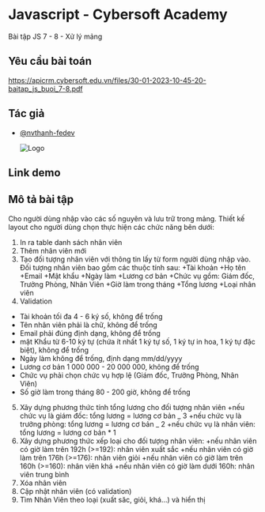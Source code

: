 # Javascript - Cybersoft Academy

Bài tập JS 7 - 8 - Xử lý mảng

## Yêu cầu bài toán

https://apicrm.cybersoft.edu.vn/files/30-01-2023-10-45-20-baitap_js_buoi_7-8.pdf

## Tác giả

- [@nvthanh-fedev](https://www.github.com/nvthanh-fedev)

  ![Logo](https://cybersoft.edu.vn/wp-content/uploads/2017/04/MAX-OP1.png)

## Link demo

## Mô tả bài tập

Cho người dùng nhập vào các số nguyên và lưu trữ trong mảng.
Thiết kế layout cho người dùng chọn thực hiện các chức năng bên dưới:

1. In ra table danh sách nhân viên
2. Thêm nhân viên mới
3. Tạo đối tượng nhân viên với thông tin lấy từ form người dùng nhập vào.
   Đối tượng nhân viên bao gồm các thuộc tính sau:
   +Tài khoản
   +Họ tên
   +Email
   +Mật khẩu
   +Ngày làm
   +Lương cơ bản
   +Chức vụ gồm: Giám đốc, Trưởng Phòng, Nhân Viên
   +Giờ làm trong tháng
   +Tổng lương
   +Loại nhân viên
4. Validation

- Tài khoản tối đa 4 - 6 ký số, không để trống
- Tên nhân viên phải là chữ, không để trống
- Email phải đúng định dạng, không để trống
- mật Khẩu từ 6-10 ký tự (chứa ít nhất 1 ký tự số, 1 ký tự in hoa, 1 ký tự đặc biệt), không để trống
- Ngày làm không để trống, định dạng mm/dd/yyyy
- Lương cơ bản 1 000 000 - 20 000 000, không để trống
- Chức vụ phải chọn chức vụ hợp lệ (Giám đốc, Trưởng Phòng, Nhân Viên)
- Số giờ làm trong tháng 80 - 200 giờ, không để trống

5. Xây dựng phương thức tính tổng lương cho đối tượng nhân viên
   +nếu chức vụ là giám đốc: tổng lương = lương cơ bản _ 3
   +nếu chức vụ là trưởng phòng: tổng lương = lương cơ bản _ 2
   +nếu chức vụ là nhân viên: tổng lương = lương cơ bản \* 1
6. Xây dựng phương thức xếp loại cho đối tượng nhân viên:
   +nếu nhân viên có giờ làm trên 192h (>=192): nhân viên xuất sắc
   +nếu nhân viên có giờ làm trên 176h (>=176): nhân viên giỏi
   +nếu nhân viên có giờ làm trên 160h (>=160): nhân viên khá
   +nếu nhân viên có giờ làm dưới 160h: nhân viên trung bình
7. Xóa nhân viên
8. Cập nhật nhân viên (có validation)
9. Tìm Nhân Viên theo loại (xuất săc, giỏi, khá...) và hiển thị
